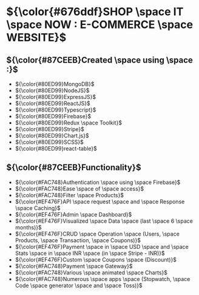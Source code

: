 # ${\color{#676ddf}SHOP \space IT \space NOW : E-COMMERCE \space WEBSITE}$


## ${\color{#87CEEB}Created \space using \space :}$
- ${\color{#80ED99}MongoDB}$
- ${\color{#80ED99}NodeJS}$
- ${\color{#80ED99}ExpressJS}$
- ${\color{#80ED99}ReactJS}$
- ${\color{#80ED99}Typescript}$
- ${\color{#80ED99}Firebase}$
- ${\color{#80ED99}Redux \space Toolkit}$
- ${\color{#80ED99}Stripe}$
- ${\color{#80ED99}Chart.js}$
- ${\color{#80ED99}SCSS}$
- ${\color{#80ED99}react-table}$

## ${\color{#87CEEB}Functionality}$
- ${\color{#FAC748}Authentication \space using \space Firebase}$
- ${\color{#FAC748}Ease \space of \space access}$
- ${\color{#FAC748}Filter \space Products}$
- ${\color{#EF476F}API \space request \space and \space Response \space Caching}$
- ${\color{#EF476F}Admin \space Dashboard}$
- ${\color{#EF476F}Visualized \space Data \space (last \space 6 \space months)}$
- ${\color{#EF476F}CRUD \space Operation \space (Users, \space Products, \space Transaction, \space Coupons)}$
- ${\color{#EF476F}Payment \space in \space USD \space and \space Stats \space in \space INR \space (in \space Stripe - INR)}$
- ${\color{#EF476F}Custom \space Coupons \space (Discount)}$
- ${\color{#FAC748}Payment \space Gateway}$
- ${\color{#FAC748}Various \space animated \space Charts}$
- ${\color{#FAC748}Numerous \space apps \space (Stopwatch, \space Code \space generator \space and \space Toss)}$